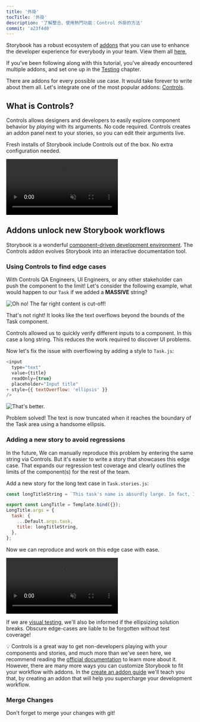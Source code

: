 ```yaml
---
title: '外掛'
tocTitle: '外掛'
description: '了解整合、使用熱門功能：Control 外掛的方法'
commit: 'a23f4d0'
---
```


Storybook has a robust ecosystem of [addons](https://storybook.js.org/docs/react/configure/storybook-addons) that you can use to enhance the developer experience for everybody in your team. View them all [here](https://storybook.js.org/addons),

If you've been following along with this tutorial, you've already encountered multiple addons, and set one up in the [Testing](/intro-to-storybook/react/en/test/) chapter.

There are addons for every possible use case. It would take forever to write about them all. Let's integrate one of the most popular addons: [Controls](https://storybook.js.org/docs/react/essentials/controls).

## What is Controls?

Controls allows designers and developers to easily explore component behavior by _playing_ with its arguments. No code required. Controls creates an addon panel next to your stories, so you can edit their arguments live.

Fresh installs of Storybook include Controls out of the box. No extra configuration needed.

<video autoPlay muted playsInline loop>
  <source
    src="/intro-to-storybook/controls-in-action.mp4"
    type="video/mp4"
  />
</video>

## Addons unlock new Storybook workflows

Storybook is a wonderful [component-driven development environment](https://www.componentdriven.org/). The Controls addon evolves Storybook into an interactive documentation tool.

### Using Controls to find edge cases

With Controls QA Engineers, UI Engineers, or any other stakeholder can push the component to the limit! Let's consider the following example, what would happen to our `Task` if we added a **MASSIVE** string?

![Oh no! The far right content is cut-off!](/intro-to-storybook/task-edge-case.png)

That's not right! It looks like the text overflows beyond the bounds of the Task component.

Controls allowed us to quickly verify different inputs to a component. In this case a long string. This reduces the work required to discover UI problems.

Now let's fix the issue with overflowing by adding a style to `Task.js`:

```diff:title=src/components/Task.js
<input
  type="text"
  value={title}
  readOnly={true}
  placeholder="Input title"
+ style={{ textOverflow: 'ellipsis' }}
/>
```

![That's better.](/intro-to-storybook/edge-case-solved-with-controls.png)

Problem solved! The text is now truncated when it reaches the boundary of the Task area using a handsome ellipsis.

### Adding a new story to avoid regressions

In the future, We can manually reproduce this problem by entering the same string via Controls. But it's easier to write a story that showcases this edge case. That expands our regression test coverage and clearly outlines the limits of the component(s) for the rest of the team.

Add a new story for the long text case in `Task.stories.js`:

```js:title=src/components/Task.stories.js
const longTitleString = `This task's name is absurdly large. In fact, I think if I keep going I might end up with content overflow. What will happen? The star that represents a pinned task could have text overlapping. The text could cut-off abruptly when it reaches the star. I hope not!`;

export const LongTitle = Template.bind({});
LongTitle.args = {
  task: {
    ...Default.args.task,
    title: longTitleString,
  },
};
```

Now we can reproduce and work on this edge case with ease.

<video autoPlay muted playsInline loop>
  <source
    src="/intro-to-storybook/task-stories-long-title.mp4"
    type="video/mp4"
  />
</video>

If we are [visual testing](/intro-to-storybook/react/en/test/), we'll also be informed if the ellipsizing solution breaks. Obscure edge-cases are liable to be forgotten without test coverage!

<div class="aside"><p>💡 Controls is a great way to get non-developers playing with your components and stories, and much more than we've seen here, we recommend reading the <a href="https://storybook.js.org/docs/react/essentials/controls">official documentation</a> to learn more about it. However, there are many more ways you can customize Storybook to fit your workflow with addons. In the <a href="/create-an-addon/react/en/introduction/">create an addon guide</a> we'll teach you that, by creating an addon that will help you supercharge your development workflow.</p></div>

### Merge Changes

Don't forget to merge your changes with git!
